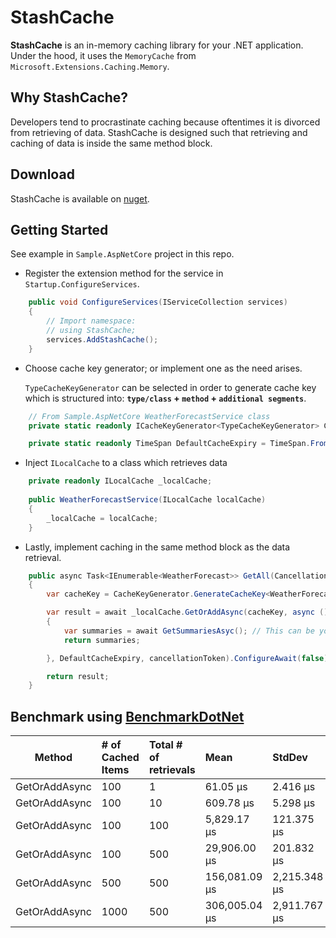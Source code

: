 # StashCache

**StashCache** is an in-memory caching library for your .NET application. Under the hood, it uses the `MemoryCache` from `Microsoft.Extensions.Caching.Memory`.

## Why StashCache?
Developers tend to procrastinate caching because oftentimes it is divorced from retrieving of data. StashCache is designed such that retrieving and caching of data is inside the same method block.

## Download
StashCache is available on [nuget](https://www.nuget.org/packages/StashCache/).

## Getting Started
See example in `Sample.AspNetCore` project in this repo.

* Register the extension method for the service in `Startup.ConfigureServices`.
``` csharp
    public void ConfigureServices(IServiceCollection services)
    {
        // Import namespace:
        // using StashCache;
        services.AddStashCache();
    }
```
* Choose cache key generator; or implement one as the need arises.

   `TypeCacheKeyGenerator` can be selected in order to generate cache key which is structured into: **`type/class` + `method` + `additional segments`**.
```csharp
    // From Sample.AspNetCore WeatherForecastService class
    private static readonly ICacheKeyGenerator<TypeCacheKeyGenerator> CacheKeyGenerator = CacheKeyGeneratorFactory.GetCacheKeyGenerator<TypeCacheKeyGenerator>();

    private static readonly TimeSpan DefaultCacheExpiry = TimeSpan.FromHours(1);
```
* Inject `ILocalCache` to a class which retrieves data
```csharp
    private readonly ILocalCache _localCache;
    
    public WeatherForecastService(ILocalCache localCache)
    {
        _localCache = localCache;
    }
```

* Lastly, implement caching in the same method block as the data retrieval.
```csharp
    public async Task<IEnumerable<WeatherForecast>> GetAll(CancellationToken cancellationToken)
    {
        var cacheKey = CacheKeyGenerator.GenerateCacheKey<WeatherForecastService>();

        var result = await _localCache.GetOrAddAsync(cacheKey, async () =>
        {
            var summaries = await GetSummariesAsyc(); // This can be your database call
            return summaries;

        }, DefaultCacheExpiry, cancellationToken).ConfigureAwait(false);

        return result;
    }
```

## Benchmark using [BenchmarkDotNet](https://github.com/dotnet/BenchmarkDotNet)

|        Method | # of Cached Items | Total # of retrievals |          Mean |       StdDev |      Gen 0 |  Allocated |
|-------------- |:----------------- |:----------------------|:--------------|:-------------|:-----------|:-----------|
| GetOrAddAsync |               100 |                     1 |      61.05 μs |     2.416 μs |     9.1553 |      57 KB |
| GetOrAddAsync |               100 |                    10 |     609.78 μs |     5.298 μs |    91.7969 |     568 KB |
| GetOrAddAsync |               100 |                   100 |   5,829.17 μs |   121.375 μs |   921.8750 |   5,675 KB |
| GetOrAddAsync |               100 |                   500 |  29,906.00 μs |   201.832 μs |  4625.0000 |  28,376 KB |
| GetOrAddAsync |               500 |                   500 | 156,081.09 μs | 2,215.348 μs | 23250.0000 | 142,444 KB |
| GetOrAddAsync |              1000 |                   500 | 306,005.04 μs | 2,911.767 μs | 46000.0000 | 285,028 KB |